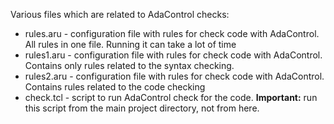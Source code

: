Various files which are related to AdaControl checks:

* rules.aru  - configuration file with rules for check code with AdaControl.
               All rules in one file. Running it can take a lot of time
* rules1.aru - configuration file with rules for check code with AdaControl.
               Contains only rules related to the syntax checking.
* rules2.aru - configuration file with rules for check code with AdaControl.
               Contains rules related to the code checking
* check.tcl  - script to run AdaControl check for the code. **Important:**
               run this script from the main project directory, not
               from here.
